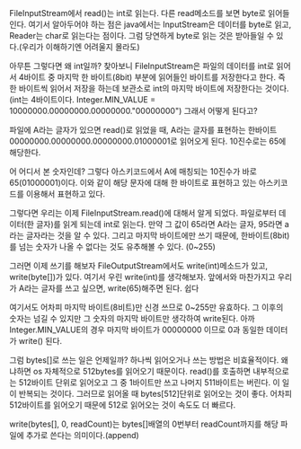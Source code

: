 FileInputStream에서 read()는 int로 읽는다. 다른 read메소드를 보면 byte로 읽어들인다.
여기서 알아두어야 하는 점은 java에서는 InputStream은 데이터를 byte로 읽고, Reader는 char로 읽는다는 점이다.
그럼 당연하게 byte로 읽는 것은 받아들일 수 있다.(우리가 이해하기엔 어려울지 몰라도)

아무튼 그렇다면 왜 int일까? 찾아보니 FileInputStream은 파일의 데이터를 int로 읽어서 4바이트 중 마지막 한 바이트(8bit) 부분에 읽어들인 바이트를 저장한다고 한다.
즉 한 바이트씩 읽어서 저장을 하는데 보관소로 int의 마지막 바이트에 저장한다는 것이다. (int는 4바이트이다. Integer.MIN_VALUE = 10000000.00000000.00000000."00000000")
그래서 어떻게 된다고?

파일에 A라는 글자가 있으면 read()로 읽었을 때, A라는 글자를 표현하는 한바이트 00000000.00000000.00000000.01000001로 읽어오게 된다. 10진수로는 65에 해당한다.

어 어디서 본 숫자인데? 그렇다 아스키코드에서 A에 매칭되는 10진수가 바로 65(01000001)이다. 이와 같이 해당 문자에 대해 한 바이트로 표현하고 있는 아스키코드를 이용해서 표현하고 있다.

그렇다면 우리는 이제 FileInputStream.read()에 대해서 알게 되었다. 파일로부터 데이터(한 글자)를 읽게 되는데 int로 읽는다. 만약 그 값이 65라면 A라는 글자, 95라면 a라는 글자라는 것을 알 수 있다.
그리고 마지막 바이트에만 쓰기 때문에, 한바이트(8bit)를 넘는 숫자가 나올 수 없다는 것도 유추해볼 수 있다. (0~255)

그러면 이제 쓰기를 해보자 FileOutputStream에서도 write(int)메소드가 있고, write(byte[])가 있다.
여기서 우린 write(int)를 생각해보자. 앞에서와 마찬가지고 우리가 A라는 글자를 쓰고 싶으면, write(65)해주면 된다. 쉽다

여기서도 어차피 마지막 바이트(8비트)만 신경 쓰므로 0~255만 유효하다. 그 이후의 숫자는 넘길 수 있지만 그 숫자의 마지막 바이트만 생각하여 write된다.
아까 Integer.MIN_VALUE의 경우 마지막 바이트가 00000000 이므로 0과 동일한 데이터가 write() 된다.

그럼 bytes[]로 쓰는 일은 언제일까?
하나씩 읽어오거나 쓰는 방법은 비효율적이다. 왜냐하면 os 자체적으로 512bytes를 읽어오기 때문이다. read()를 호출하면 내부적으로는 512바이트 단위로 읽어오고 그 중 1바이트만 쓰고 나머지 511바이트는 버린다. 이 일이 반복되는 것이다.
그러므로 읽어올 때 bytes[512]단위로 읽어오는 것이 좋다. 어차피 512바이트를 읽어오기 때문에 512로 읽어오는 것이 속도도 더 빠르다.

write(bytes[], 0, readCount)는 bytes[]배열의 0번부터 readCount까지를 해당 파일에 추가로 쓴다는 의미이다.(append)


